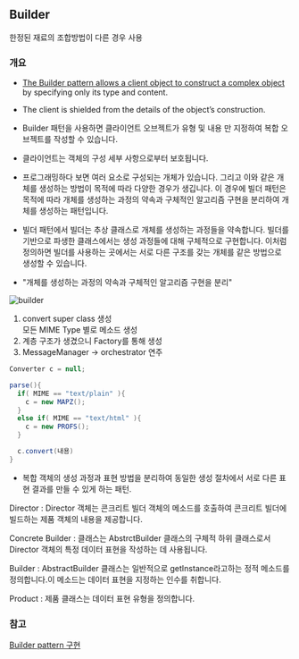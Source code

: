 ## Builder

한정된 재료의 조합방법이 다른 경우 사용

### 개요
- <U>The Builder pattern allows a client object to construct a complex object</U> by specifying only its type and content.  
- The client is shielded from the details of the object’s construction.


- Builder 패턴을 사용하면 클라이언트 오브젝트가 유형 및 내용 만 지정하여 복합 오브젝트를 작성할 수 있습니다.
- 클라이언트는 객체의 구성 세부 사항으로부터 보호됩니다.


- 프로그래밍하다 보면 여러 요소로 구성되는 개체가 있습니다. 그리고 이와 같은 개체를 생성하는 방법이 목적에 따라 다양한 경우가 생깁니다. 이 경우에 빌더 패턴은 목적에 따라 개체를 생성하는 과정의 약속과 구체적인 알고리즘 구현을 분리하여 개체를 생성하는 패턴입니다.


- 빌더 패턴에서 빌더는 추상 클래스로 개체를 생성하는 과정들을 약속합니다. 빌더를 기반으로 파생한 클래스에서는 생성 과정들에 대해 구체적으로 구현합니다. 이처럼 정의하면 빌더를 사용하는 곳에서는 서로 다른 구조를 갖는 개체를 같은 방법으로 생성할 수 있습니다.

- "개체를 생성하는 과정의 약속과 구체적인 알고리즘 구현을 분리"

![builder](http://i.imgur.com/rkuaCg0.png)

1. convert super class 생성  
  모든 MIME Type 별로 메소드 생성
2. 계층 구조가 생겼으니 Factory를 통해 생성
3. MessageManager -> orchestrator 연주

```java
Converter c = null;

parse(){
  if( MIME == "text/plain" ){
    c = new MAPZ();
  }
  else if( MIME == "text/html" ){
    c = new PROFS();
  }

  c.convert(내용)
}

```

- 복합 객체의 생성 과정과 표현 방법을 분리하여 동일한 생성 절차에서 서로 다른 표현 결과를 만들 수 있게 하는 패턴.

Director : Director 객체는 콘크리트 빌더 객체의 메소드를 호출하여 콘크리트 빌더에 빌드하는 제품 객체의 내용을 제공합니다.

Concrete Builder : 클래스는 AbstrctBuilder 클래스의 구체적 하위 클래스로서 Director 객체의 특정 데이터 표현을 작성하는 데 사용됩니다.

Builder : AbstractBuilder 클래스는 일반적으로 getInstance라고하는 정적 메소드를 정의합니다.이 메소드는 데이터 표현을 지정하는 인수를 취합니다.

Product : 제품 클래스는 데이터 표현 유형을 정의합니다.

### 참고


[Builder pattern 구현](http://ehpub.co.kr/2-%EB%B9%8C%EB%8D%94-%ED%8C%A8%ED%84%B4builder-pattern-%EA%B5%AC%ED%98%84/)
